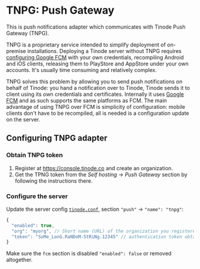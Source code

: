 # TNPG: Push Gateway

This is push notifications adapter which communicates with Tinode Push Gateway (TNPG).

TNPG is a proprietary service intended to simplify deployment of on-premise installations.
Deploying a Tinode server without TNPG requires [configuring Google FCM](../fcm/) with your own credentials, recompiling Android and iOS clients, releasing them to PlayStore and AppStore under your own accounts. It's usually time consuming and relatively complex.

TNPG solves this problem by allowing you to send push notifications on behalf of Tinode: you hand a notification over to Tinode, Tinode sends it to  client using its own credentials and certificates. Internally it uses [Google FCM](https://firebase.google.com/docs/cloud-messaging/) and as such supports the same platforms as FCM. The main advantage of using TNPG over FCM is simplicity of configuration: mobile clients don't have to be recompiled, all is needed is a configuration update on the server.

## Configuring TNPG adapter

### Obtain TNPG token

1. Register at https://console.tinode.co and create an organization.
2. Get the TPNG token from the _Self hosting_ &rarr; _Push Gateway_ section by following the instructions there.

### Configure the server
Update the server config [`tinode.conf`](../../tinode.conf#L413), section `"push"` -> `"name": "tnpg"`:
```js
{
  "enabled": true,
  "org": "myorg", // Short name (URL) of the organization you registered at console.tinode.co
  "token": "SoMe_LonG.RaNDoM-StRiNg.12345" // authentication token obtained from console.tinode.co
}
```
Make sure the `fcm` section is disabled `"enabled": false` or removed altogether.
